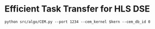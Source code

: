 # Efficient Task Transfer for HLS DSE

```shell
python src/algo/CEM.py --port 1234 --cem_kernel $kern --cem_db_id 0
```
